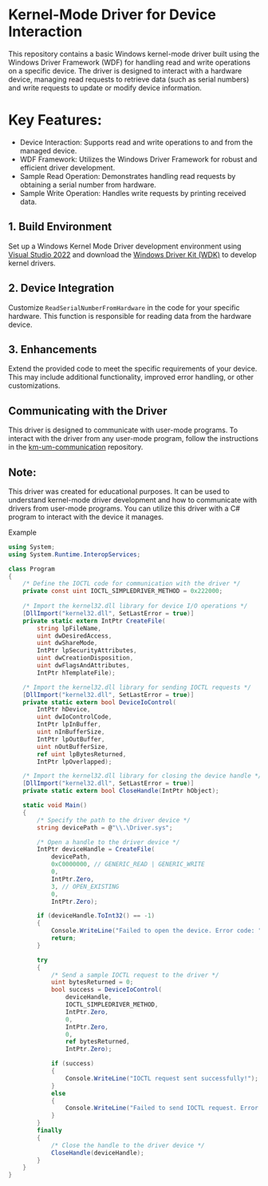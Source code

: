 # Kernel-Mode Driver for Device Interaction
This repository contains a basic Windows kernel-mode driver built using the Windows Driver Framework (WDF) for handling read and write operations on a specific device. The driver is designed to interact with a hardware device, managing read requests to retrieve data (such as serial numbers) and write requests to update or modify device information.

# Key Features:
- Device Interaction: Supports read and write operations to and from the managed device.
- WDF Framework: Utilizes the Windows Driver Framework for robust and efficient driver development.
- Sample Read Operation: Demonstrates handling read requests by obtaining a serial number from hardware.
- Sample Write Operation: Handles write requests by printing received data.

## 1. Build Environment
Set up a Windows Kernel Mode Driver development environment using [Visual Studio 2022](https://visualstudio.microsoft.com/) and download the [Windows Driver Kit (WDK)](https://learn.microsoft.com/en-us/windows-hardware/drivers/download-the-wdk) to develop kernel drivers.

## 2. Device Integration
Customize `ReadSerialNumberFromHardware` in the code for your specific hardware. This function is responsible for reading data from the hardware device.

## 3. Enhancements
Extend the provided code to meet the specific requirements of your device. This may include additional functionality, improved error handling, or other customizations.

## Communicating with the Driver
This driver is designed to communicate with user-mode programs. To interact with the driver from any user-mode program, follow the instructions in the [km-um-communication](https://github.com/adspro15/km-um-communication) repository.

## Note:
This driver was created for educational purposes. It can be used to understand kernel-mode driver development and how to communicate with drivers from user-mode programs. You can utilize this driver with a C# program to interact with the device it manages.

Example 
```C#
using System;
using System.Runtime.InteropServices;

class Program
{
    /* Define the IOCTL code for communication with the driver */
    private const uint IOCTL_SIMPLEDRIVER_METHOD = 0x222000;
    
    /* Import the kernel32.dll library for device I/O operations */
    [DllImport("kernel32.dll", SetLastError = true)]
    private static extern IntPtr CreateFile(
        string lpFileName,
        uint dwDesiredAccess,
        uint dwShareMode,
        IntPtr lpSecurityAttributes,
        uint dwCreationDisposition,
        uint dwFlagsAndAttributes,
        IntPtr hTemplateFile);

    /* Import the kernel32.dll library for sending IOCTL requests */
    [DllImport("kernel32.dll", SetLastError = true)]
    private static extern bool DeviceIoControl(
        IntPtr hDevice,
        uint dwIoControlCode,
        IntPtr lpInBuffer,
        uint nInBufferSize,
        IntPtr lpOutBuffer,
        uint nOutBufferSize,
        ref uint lpBytesReturned,
        IntPtr lpOverlapped);

    /* Import the kernel32.dll library for closing the device handle */
    [DllImport("kernel32.dll", SetLastError = true)]
    private static extern bool CloseHandle(IntPtr hObject);

    static void Main()
    {
        /* Specify the path to the driver device */
        string devicePath = @"\\.\Driver.sys";

        /* Open a handle to the driver device */
        IntPtr deviceHandle = CreateFile(
            devicePath,
            0xC0000000, // GENERIC_READ | GENERIC_WRITE
            0,
            IntPtr.Zero,
            3, // OPEN_EXISTING
            0,
            IntPtr.Zero);

        if (deviceHandle.ToInt32() == -1)
        {
            Console.WriteLine("Failed to open the device. Error code: " + Marshal.GetLastWin32Error());
            return;
        }

        try
        {
            /* Send a sample IOCTL request to the driver */
            uint bytesReturned = 0;
            bool success = DeviceIoControl(
                deviceHandle,
                IOCTL_SIMPLEDRIVER_METHOD,
                IntPtr.Zero,
                0,
                IntPtr.Zero,
                0,
                ref bytesReturned,
                IntPtr.Zero);

            if (success)
            {
                Console.WriteLine("IOCTL request sent successfully!");
            }
            else
            {
                Console.WriteLine("Failed to send IOCTL request. Error code: " + Marshal.GetLastWin32Error());
            }
        }
        finally
        {
            /* Close the handle to the driver device */
            CloseHandle(deviceHandle);
        }
    }
}


```
